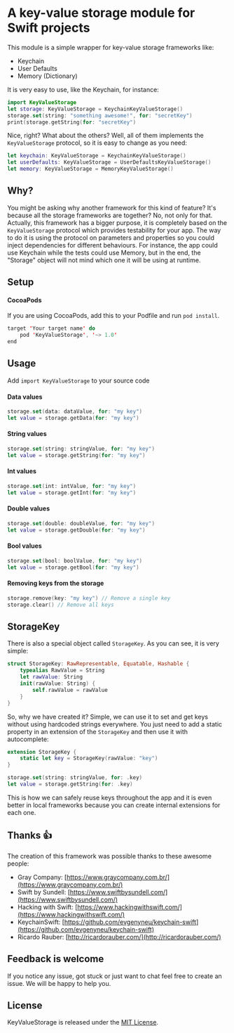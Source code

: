 # A key-value storage module for Swift projects

This module is a simple wrapper for key-value storage frameworks like:

- Keychain
- User Defaults
- Memory (Dictionary)

It is very easy to use, like the Keychain, for instance:

```Swift
import KeyValueStorage
let storage: KeyValueStorage = KeychainKeyValueStorage()
storage.set(string: "something awesome!", for: "secretKey")
print(storage.getString(for: "secretKey")
```

Nice, right? What about the others? Well, all of them implements the `KeyValueStorage` protocol, so it is easy to change as you need:

```Swift
let keychain: KeyValueStorage = KeychainKeyValueStorage()
let userDefaults: KeyValueStorage = UserDefaultsKeyValueStorage()
let memory: KeyValueStorage = MemoryKeyValueStorage()
```

## Why?

You might be asking why another framework for this kind of feature? It's because all the storage frameworks are together? No, not only for that. Actually, this framework has a bigger purpose, it is completely based on the `KeyValueStorage` protocol which provides testability for your app. The way to do it is using the protocol on parameters and properties so you could inject dependencies for different behaviours. For instance, the app could use Keychain while the tests could use Memory, but in the end, the "Storage" object will not mind which one it will be using at runtime.

## Setup

#### CocoaPods

If you are using CocoaPods, add this to your Podfile and run `pod install`.

```Swift
target 'Your target name' do
    pod 'KeyValueStorage', '~> 1.0'
end
```

## Usage

Add `import KeyValueStorage` to your source code

#### Data values

```Swift
storage.set(data: dataValue, for: "my key")
let value = storage.getData(for: "my key")
```

#### String values

```Swift
storage.set(string: stringValue, for: "my key")
let value = storage.getString(for: "my key")
```

#### Int values

```Swift
storage.set(int: intValue, for: "my key")
let value = storage.getInt(for: "my key")
```

#### Double values

```Swift
storage.set(double: doubleValue, for: "my key")
let value = storage.getDouble(for: "my key")
```

#### Bool values

```Swift
storage.set(bool: boolValue, for: "my key")
let value = storage.getBool(for: "my key")
```

#### Removing keys from the storage

```Swift
storage.remove(key: "my key") // Remove a single key
storage.clear() // Remove all keys
```

## StorageKey

There is also a special object called `StorageKey`. As you can see, it is very simple:

```Swift
struct StorageKey: RawRepresentable, Equatable, Hashable {
	typealias RawValue = String
	let rawValue: String
	init(rawValue: String) {
		self.rawValue = rawValue
	}
}
```

So, why we have created it? Simple, we can use it to set and get keys without using hardcoded strings everywhere. You just need to add a static property in an extension of the `StorageKey` and then use it with autocomplete:

```Swift
extension StorageKey {
	static let key = StorageKey(rawValue: "key")
}

storage.set(string: stringValue, for: .key)
let value = storage.getString(for: .key)
```

This is how we can safely reuse keys throughout the app and it is even better in local frameworks because you can create internal extensions for each one.

## Thanks 👍

The creation of this framework was possible thanks to these awesome people:

* Gray Company: [https://www.graycompany.com.br/](https://www.graycompany.com.br/)
* Swift by Sundell: [https://www.swiftbysundell.com/](https://www.swiftbysundell.com/)
* Hacking with Swift: [https://www.hackingwithswift.com/](https://www.hackingwithswift.com/)
* KeychainSwift: [https://github.com/evgenyneu/keychain-swift](https://github.com/evgenyneu/keychain-swift)
* Ricardo Rauber: [http://ricardorauber.com/](http://ricardorauber.com/)

## Feedback is welcome

If you notice any issue, got stuck or just want to chat feel free to create an issue. We will be happy to help you.

## License

KeyValueStorage is released under the [MIT License](LICENSE).